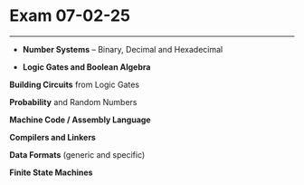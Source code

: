 # Exam 07-02-25

---

- **Number Systems** – Binary, Decimal and Hexadecimal

- **Logic Gates and Boolean Algebra**

**Building Circuits** from Logic Gates

**Probability** and Random Numbers

**Machine Code / Assembly Language**

**Compilers and Linkers**

**Data Formats** (generic and specific)

**Finite State Machines**